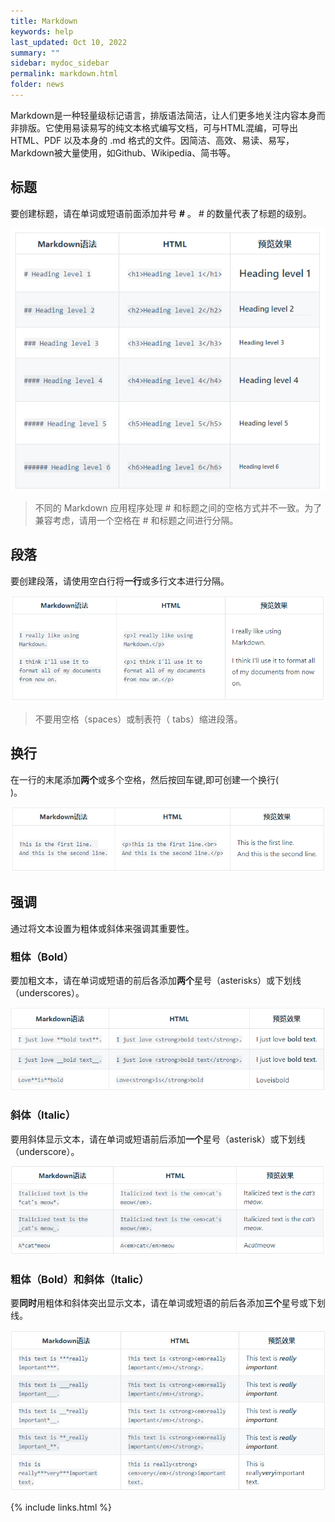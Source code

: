 ```yaml
---
title: Markdown
keywords: help
last_updated: Oct 10, 2022
summary: ""
sidebar: mydoc_sidebar
permalink: markdown.html
folder: news
---
```


Markdown是一种轻量级标记语言，排版语法简洁，让人们更多地关注内容本身而非排版。它使用易读易写的纯文本格式编写文档，可与HTML混编，可导出 HTML、PDF 以及本身的 .md 格式的文件。因简洁、高效、易读、易写，Markdown被大量使用，如Github、Wikipedia、简书等。

## 标题
要创建标题，请在单词或短语前面添加井号 **#** 。 # 的数量代表了标题的级别。

<img class="inline" src="images/markdown_00.png"/>

> 不同的 Markdown 应用程序处理 # 和标题之间的空格方式并不一致。为了兼容考虑，请用一个空格在 # 和标题之间进行分隔。

## 段落
要创建段落，请使用空白行将**一行**或多行文本进行分隔。

<img class="inline" src="images/markdown_01.png"/>

> 不要用空格（spaces）或制表符（ tabs）缩进段落。

## 换行
在一行的末尾添加**两个**或多个空格，然后按回车键,即可创建一个换行(<br>)。

<img class="inline" src="images/markdown_02.png"/>

## 强调
通过将文本设置为粗体或斜体来强调其重要性。

### 粗体（Bold）
要加粗文本，请在单词或短语的前后各添加**两个**星号（asterisks）或下划线（underscores）。

<img class="inline" src="images/markdown_03.png"/>

### 斜体（Italic）
要用斜体显示文本，请在单词或短语前后添加**一个**星号（asterisk）或下划线（underscore）。

<img class="inline" src="images/markdown_04.png"/>

### 粗体（Bold）和斜体（Italic）
要**同时**用粗体和斜体突出显示文本，请在单词或短语的前后各添加**三个**星号或下划线。

<img class="inline" src="images/markdown_05.png"/>

{% include links.html %}
